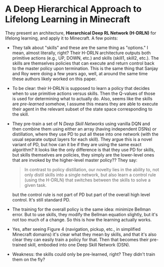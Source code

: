 # A Deep Hierarchical Approach to Lifelong Learning in Minecraft

They present an architecture, **Hierarchical Deep RL Network (H-DRLN)** for
lifelong learning, and apply it to Minecraft. A few points:

- They talk about "skills" and these are the same thing as "options." I mean,
  almost literally, right? Their H-DRLN architecture outputs both primitive
  actions (e.g., UP, DOWN, etc.) and skills (skill1, skill2, etc.). The skills
  are themselves policies that can execute and return control back to the master
  policy upon termination. This is the same thing that Sanjay and Roy were doing
  a few years ago, well, at around the same time these authors likely worked on
  this paper.

- To be clear: their H-DRLN is supposed to learn a policy that decides when to
  use primitive actions versus skills. Then the Q-values of those is used for
  determining what to actually do. Also, seems like the skills are *pre-learned*
  somehow, I assume this means they are able to execute their agent in the
  relevant subset of the state space corresponding to the skill.

- They pre-train a set of N *Deep Skill Networks* using vanilla DQN and then
  combine them using either an array (having independent DSNs) or distillation,
  where they use PD to put all these into one network (with the usual separate
  output layers for each skill). They argue this is a novel variant of PD, but
  how can it be if they are using the same exact algorithm? It looks like the
  only difference is that they use PD for skills, but skills themselves are
  policies, they simply are the lower-level ones that are invoked by the
  higher-level master policy?? They say:

  > In contrast to policy distillation, our novelty lies in the ability to, not
  > only distil skills into a single network, but also learn a control rule
  > (using the H-DRLN) that switches between the skills to solve a given task.

  but the control rule is not part of PD but part of the overall high level
  control. It's still standard PD.

- The training for the overall policy is the same idea: minimize Bellman error.
  But to use skills, they modify the Bellman equation slightly, but it's not
  too much of a change. So this is how the learning actually works.

- Yes, after seeing Figure 4 (navigation, pickup, etc., in simplified Minecraft
  domains) it's clear what they mean by skills, and that it's also clear they
  can easily train a policy for that. Then that becomes their pre-trained skill,
  embodied into one Deep Skill Network (DSN).
 
- Weakness: the skills could only be pre-learned, right? They didn't train them
  on the fly?
